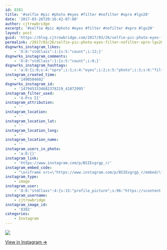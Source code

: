 ```yaml
---
id: 8381
title: '#selfie #pic #photo #eyes #filter #nofilter #xpro #lgv20'
date: '2017-03-26T20:16:42-07:00'
author: cjtrowbridge
excerpt: '#selfie #pic #photo #eyes #filter #nofilter #xpro #lgv20'
layout: post
guid: 'https://blog.cjtrowbridge.com/2017/03/26/selfie-pic-photo-eyes-filter-nofilter-xpro-lgv20/'
permalink: /2017/03/26/selfie-pic-photo-eyes-filter-nofilter-xpro-lgv20/
dsgnwrks_instagram_likes:
    - 'O:8:"stdClass":1:{s:5:"count";i:12;}'
dsgnwrks_instagram_comments:
    - 'O:8:"stdClass":1:{s:5:"count";i:0;}'
dsgnwrks_instagram_hashtags:
    - 'a:8:{i:0;s:4:"xpro";i:1;s:4:"eyes";i:2;s:5:"photo";i:3;s:6:"filter";i:4;s:8:"nofilter";i:5;s:5:"lgv20";i:6;s:6:"selfie";i:7;s:3:"pic";}'
instagram_created_time:
    - '1490584602'
dsgnwrks_instagram_id:
    - '1479453334682378219_41872995'
instagram_filter_used:
    - 'X-Pro II'
instagram_attribution:
    - ''
instagram_location:
    - ''
instagram_location_lat:
    - ''
instagram_location_long:
    - ''
instagram_location_name:
    - ''
instagram_users_in_photo:
    - 'a:0:{}'
instagram_link:
    - 'https://www.instagram.com/p/BSIEvgrgp_r/'
instagram_embed_code:
    - "\n<iframe src=\"https://www.instagram.com/p/BSIEvgrgp_r/embed/\" width=\"612\" height=\"710\" frameborder=\"0\" scrolling=\"no\" allowtransparency=\"true\" class=\"insta-image-embed\"></iframe>\n"
instagram_type:
    - image
instagram_user:
    - 'O:8:"stdClass":4:{s:15:"profile_picture";s:96:"https://scontent.cdninstagram.com/t51.2885-19/s150x150/13724650_1188772791164794_142557231_a.jpg";s:8:"username";s:12:"cjtrowbridge";s:2:"id";s:8:"41872995";s:9:"full_name";s:13:"CJ Trowbridge";}'
instagram_username:
    - cjtrowbridge
instagram_image_id:
    - '8382'
categories:
    - Instagram
---
```


[![](https://blog.cjtrowbridge.com/wp-content/uploads/2017/03/1490584602-1-1.jpg)](https://www.instagram.com/p/BSIEvgrgp_r/)

[View in Instagram ⇒](https://www.instagram.com/p/BSIEvgrgp_r/)